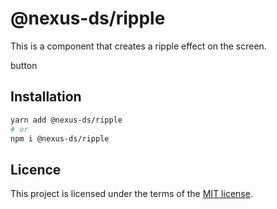 # @nexus-ds/ripple

This is a component that creates a ripple effect on the screen.

button

## Installation

```sh
yarn add @nexus-ds/ripple
# or
npm i @nexus-ds/ripple
```



## Licence

This project is licensed under the terms of the
[MIT license](https://github.com/NexusDesignSystem/nexus-ds/blob/main/LICENSE).
